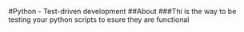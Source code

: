 #Python - Test-driven development
##About
###Thi is the way to be testing your python scripts to esure they are functional
